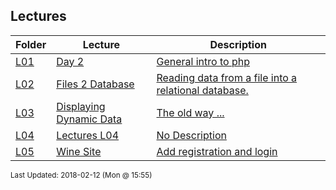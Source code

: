 ## Lectures
| Folder | Lecture | Description|
 | ------------|------------|------------|
 | [L01](https://github.com/rugbyprof/5373-Internet-Programming/tree/master/Lectures/L01) | [ Day 2 ](https://github.com/rugbyprof/5373-Internet-Programming/tree/master/Lectures/L01) | [ General intro to php](https://github.com/rugbyprof/5373-Internet-Programming/tree/master/Lectures/L01) | [L01](https://github.com/rugbyprof/5373-Internet-Programming/tree/master/Lectures/L01) | [ Php Variables](https://github.com/rugbyprof/5373-Internet-Programming/tree/master/Lectures/L01) | [L01](https://github.com/rugbyprof/5373-Internet-Programming/tree/master/Lectures/L01) | [ Some variable examples:](https://github.com/rugbyprof/5373-Internet-Programming/tree/master/Lectures/L01) | [L01](https://github.com/rugbyprof/5373-Internet-Programming/tree/master/Lectures/L01) | [ Different ways to open files](https://github.com/rugbyprof/5373-Internet-Programming/tree/master/Lectures/L01) |
 | [L02](https://github.com/rugbyprof/5373-Internet-Programming/tree/master/Lectures/L02) | [ Files 2 Database ](https://github.com/rugbyprof/5373-Internet-Programming/tree/master/Lectures/L02) | [ Reading data from a file into a relational database.](https://github.com/rugbyprof/5373-Internet-Programming/tree/master/Lectures/L02) | [L02](https://github.com/rugbyprof/5373-Internet-Programming/tree/master/Lectures/L02) | [ Site Content](https://github.com/rugbyprof/5373-Internet-Programming/tree/master/Lectures/L02) | [L02](https://github.com/rugbyprof/5373-Internet-Programming/tree/master/Lectures/L02) | [ More To Come](https://github.com/rugbyprof/5373-Internet-Programming/tree/master/Lectures/L02) | [L02](https://github.com/rugbyprof/5373-Internet-Programming/tree/master/Lectures/L02) | [ Connecting To Mysql Via Php](https://github.com/rugbyprof/5373-Internet-Programming/tree/master/Lectures/L02) |
 | [L03](https://github.com/rugbyprof/5373-Internet-Programming/tree/master/Lectures/L03) | [ Displaying Dynamic Data ](https://github.com/rugbyprof/5373-Internet-Programming/tree/master/Lectures/L03) | [ The old way ...](https://github.com/rugbyprof/5373-Internet-Programming/tree/master/Lectures/L03) | [L03](https://github.com/rugbyprof/5373-Internet-Programming/tree/master/Lectures/L03) | [<th scope="col"></th>](https://github.com/rugbyprof/5373-Internet-Programming/tree/master/Lectures/L03) |
 | [L04](https://github.com/rugbyprof/5373-Internet-Programming/tree/master/Lectures/L04) | [ Lectures L04 ](https://github.com/rugbyprof/5373-Internet-Programming/tree/master/Lectures/L04) | [ No Description](https://github.com/rugbyprof/5373-Internet-Programming/tree/master/Lectures/L04) |
 | [L05](https://github.com/rugbyprof/5373-Internet-Programming/tree/master/Lectures/L05) | [ Wine Site ](https://github.com/rugbyprof/5373-Internet-Programming/tree/master/Lectures/L05) | [ Add registration and login](https://github.com/rugbyprof/5373-Internet-Programming/tree/master/Lectures/L05) | [L05](https://github.com/rugbyprof/5373-Internet-Programming/tree/master/Lectures/L05) | [ Files:](https://github.com/rugbyprof/5373-Internet-Programming/tree/master/Lectures/L05) |

<sup>Last Updated: 2018-02-12 (Mon @ 15:55)</sup>